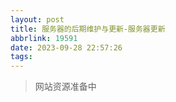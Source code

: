 ```yaml
---
layout: post
title: 服务器的后期维护与更新-服务器更新
abbrlink: 19591
date: 2023-09-28 22:57:26
tags:
---
```

>网站资源准备中